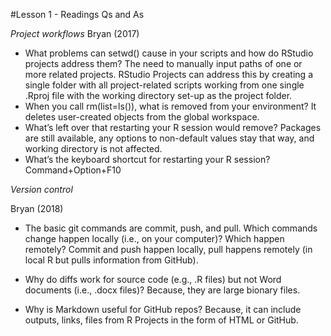 #Lesson 1 - Readings Qs and As

*Project workflows*
Bryan (2017)
* What problems can setwd() cause in your scripts and how do RStudio projects address them? The need to manually input paths of one or more related projects. RStudio Projects can address this by creating a single folder with all project-related scripts working from one single .Rproj file with the working directory set-up as the project folder.
* When you call rm(list=ls()), what is removed from your environment? It deletes user-created objects from the global workspace.
* What’s left over that restarting your R session would remove? Packages are still available, any options to non-default values stay that way, and working directory is not affected.
* What’s the keyboard shortcut for restarting your R session? Command+Option+F10

*Version control*

Bryan (2018)

* The basic git commands are commit, push, and pull. Which commands change happen locally (i.e., on your computer)? Which happen remotely? Commit and push happen locally, pull happens remotely (in local R but pulls information from GitHub).

* Why do diffs work for source code (e.g., .R files) but not Word documents (i.e., .docx files)? Because, they are large bionary files.

* Why is Markdown useful for GitHub repos? Because, it can include outputs, links, files from R Projects in the form of HTML or GitHub.
